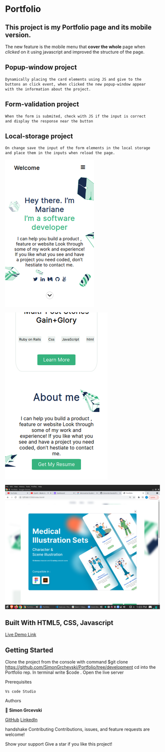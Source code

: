 # Portfolio

## This project is my Portfolio page and its mobile version.
The new feature is the mobile menu that **cover the whole** page when *clicked* on it using javascript
and improved the structure of the page.

## Popup-window project
    Dynamically placing the card elements using JS and give to the 
    buttons an click event, when clicked the new popup-window appear
    with the information about the project.

## Form-validation project
    When the form is submited, check with JS if the input is correct
    and display the response near the button

## Local-storage project
    On change save the input of the form elements in the local storage
    and place them in the inputs when reload the page.

![Screenshot](./ScreenShot1.png)

![Screenshot](./ScreenShot2.png)

![Screenshot](./Screenshot3.png)

## Built With HTML5, CSS, Javascript

[Live Demo Link]( https://simongrchevski.github.io/Portfolio/ )

## Getting Started

Clone the project from the console with command $git clone https://github.com/SimonGrchevski/Portfolio/tree/development
cd into the Portfolio rep.
In terminal write $code .
Open the live server

Prerequisites

    Vs code Studio
    
Authors

:bust_in_silhouette: **Simon Grcevski**

[GitHub]( https://github.com/SimonGrchevski )
[LinkedIn]( https://www.linkedin.com/in/simon-grchevski-682935209/ )



handshake Contributing Contributions, issues, and feature requests are welcome!

Show your support Give a star if you like this project!
